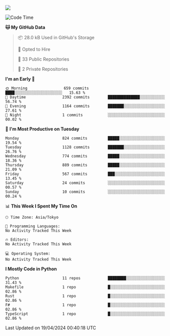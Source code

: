 ![](https://komarev.com/ghpvc/?username=kitagawa-hr)

<!--START_SECTION:waka-->
![Code Time](http://img.shields.io/badge/Code%20Time-803%20hrs%208%20mins-blue)

**🐱 My GitHub Data** 

> 📦 28.0 kB Used in GitHub's Storage 
 > 
> 💼 Opted to Hire
 > 
> 📜 33 Public Repositories 
 > 
> 🔑 2 Private Repositories 
 > 
**I'm an Early 🐤** 

```text
🌞 Morning                659 commits         ████░░░░░░░░░░░░░░░░░░░░░   15.63 % 
🌆 Daytime                2392 commits        ██████████████░░░░░░░░░░░   56.74 % 
🌃 Evening                1164 commits        ███████░░░░░░░░░░░░░░░░░░   27.61 % 
🌙 Night                  1 commits           ░░░░░░░░░░░░░░░░░░░░░░░░░   00.02 % 
```
📅 **I'm Most Productive on Tuesday** 

```text
Monday                   824 commits         █████░░░░░░░░░░░░░░░░░░░░   19.54 % 
Tuesday                  1128 commits        ███████░░░░░░░░░░░░░░░░░░   26.76 % 
Wednesday                774 commits         █████░░░░░░░░░░░░░░░░░░░░   18.36 % 
Thursday                 889 commits         █████░░░░░░░░░░░░░░░░░░░░   21.09 % 
Friday                   567 commits         ███░░░░░░░░░░░░░░░░░░░░░░   13.45 % 
Saturday                 24 commits          ░░░░░░░░░░░░░░░░░░░░░░░░░   00.57 % 
Sunday                   10 commits          ░░░░░░░░░░░░░░░░░░░░░░░░░   00.24 % 
```


📊 **This Week I Spent My Time On** 

```text
🕑︎ Time Zone: Asia/Tokyo

💬 Programming Languages: 
No Activity Tracked This Week

🔥 Editors: 
No Activity Tracked This Week

💻 Operating System: 
No Activity Tracked This Week
```

**I Mostly Code in Python** 

```text
Python                   11 repos            ████████░░░░░░░░░░░░░░░░░   31.43 % 
Makefile                 1 repo              █░░░░░░░░░░░░░░░░░░░░░░░░   02.86 % 
Rust                     1 repo              █░░░░░░░░░░░░░░░░░░░░░░░░   02.86 % 
F#                       1 repo              █░░░░░░░░░░░░░░░░░░░░░░░░   02.86 % 
TypeScript               1 repo              █░░░░░░░░░░░░░░░░░░░░░░░░   02.86 % 
```




 Last Updated on 19/04/2024 00:40:18 UTC
<!--END_SECTION:waka-->
